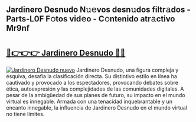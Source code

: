 ## Jardinero Desnudo N𝚞𝚎vos desn𝚞dos filtr𝚊dos - Parts-L0F F𝚘tos vid𝚎o - C𝚘ntenido atr𝚊ctivo Mr9nf

# <h2><a href="http://mbctzq0.tromn.icu/?c=Jardinero+Desnudo">🔗👉👉👉 Jardinero Desnudo 🔗🔗</a></h2>

[![Jardinero Desnudo nuevo](https://i.imgur.com/pEAQMta.gif)](http://mbctzq0.tromn.icu/?c=Jardinero+Desnudo)
Jardinero Desnudo, una figura compleja y esquiva, desafía la clasificación directa. Su distintivo estilo en línea ha cautivado y provocado a los espectadores, provocando debates sobre ética, autoexpresión y las complejidades de las comunidades digitales. A pesar de la ambigüedad de sus planes de futuro, su impacto en el mundo virtual es innegable. Armada con una tenacidad inquebrantable y un encanto innegable, la influencia de Jardinero Desnudo en el mundo virtual no tiene límites.
